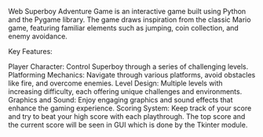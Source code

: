 
Web Superboy Adventure Game is an interactive game built using Python and the Pygame library. 
The game draws inspiration from the classic Mario game, featuring familiar elements such as jumping, coin collection, and enemy avoidance.

Key Features:

Player Character: Control Superboy through a series of challenging levels.
Platforming Mechanics: Navigate through various platforms, avoid obstacles like fire, and overcome enemies.
Level Design: Multiple levels with increasing difficulty, each offering unique challenges and environments.
Graphics and Sound: Enjoy engaging graphics and sound effects that enhance the gaming experience.
Scoring System: Keep track of your score and try to beat your high score with each playthrough.
The top score and the current score will be seen in GUI which is done by the Tkinter module.

